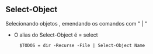 Select-Object
--------------


 Selecionando objetos , emendando os comandos com " | "
- O alias do Select-Object é = select


		$TODOS = dir -Recurse -File | Select-Object Name
